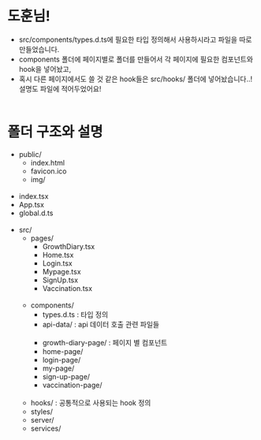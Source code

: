 # 도훈님!

- src/components/types.d.ts에 필요한 타입 정의해서 사용하시라고 파일을 따로 만들었습니다.
- components 폴더에 페이지별로 폴더를 만들어서 각 페이지에 필요한 컴포넌트와 hook을 넣어놨고,
- 혹시 다른 페이지에서도 쓸 것 같은 hook들은 src/hooks/ 폴더에 넣어놨습니다..! 설명도 파일에 적어두었어요!
  <br/><br/>

# 폴더 구조와 설명

- public/
    - index.html
    - favicon.ico
    - img/ <br/><br/>
- index.tsx
- App.tsx
- global.d.ts <br/><br/>
- src/
    - pages/
        - GrowthDiary.tsx
        - Home.tsx
        - Login.tsx
        - Mypage.tsx
        - SignUp.tsx
        - Vaccination.tsx <br/><br/>
    - components/
        - types.d.ts : 타입 정의
        - api-data/ : api 데이터 호출 관련 파일들 <br/><br/>
        - growth-diary-page/ : 페이지 별 컴포넌트
        - home-page/
        - login-page/
        - my-page/
        - sign-up-page/
        - vaccination-page/ <br/><br/>
    - hooks/ : 공통적으로 사용되는 hook 정의
    - styles/
    - server/
    - services/
